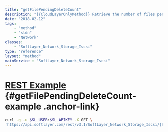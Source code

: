 ```yaml
---
title: "getFilePendingDeleteCount"
description: "{{CloudLayerOnlyMethod}} Retrieve the number of files pending deletion in a Storage account's recycle bin. Files in an account's recycle bin may either be restored to the account's root directory or permanently deleted. "
date: "2018-02-12"
tags:
    - "method"
    - "sldn"
    - "Network"
classes:
    - "SoftLayer_Network_Storage_Iscsi"
type: "reference"
layout: "method"
mainService : "SoftLayer_Network_Storage_Iscsi"
---
```


# [REST Example](#getFilePendingDeleteCount-example) <a href="/article/rest/"><i class="fas fa-question"></i></a> {#getFilePendingDeleteCount-example .anchor-link} 
```bash
curl -g -u $SL_USER:$SL_APIKEY -X GET \
'https://api.softlayer.com/rest/v3.1/SoftLayer_Network_Storage_Iscsi/{SoftLayer_Network_Storage_IscsiID}/getFilePendingDeleteCount'
```
